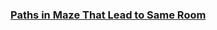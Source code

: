 ### [Paths in Maze That Lead to Same Room](https://leetcode.com/problems/paths-in-maze-that-lead-to-same-room)

